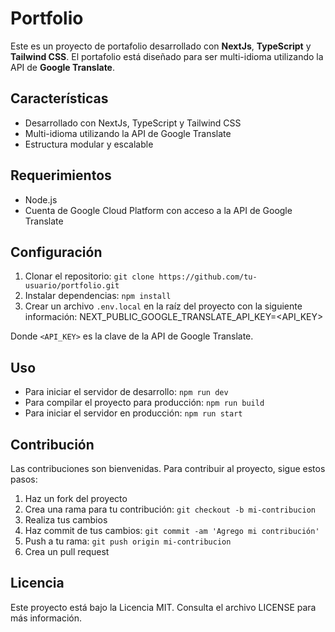 # Portfolio

Este es un proyecto de portafolio desarrollado con **NextJs**, **TypeScript** y **Tailwind CSS**. El portafolio está diseñado para ser multi-idioma utilizando la API de **Google Translate**.

## Características

- Desarrollado con NextJs, TypeScript y Tailwind CSS
- Multi-idioma utilizando la API de Google Translate
- Estructura modular y escalable

## Requerimientos

- Node.js
- Cuenta de Google Cloud Platform con acceso a la API de Google Translate

## Configuración

1. Clonar el repositorio: `git clone https://github.com/tu-usuario/portfolio.git`
2. Instalar dependencias: `npm install`
3. Crear un archivo `.env.local` en la raíz del proyecto con la siguiente información: NEXT_PUBLIC_GOOGLE_TRANSLATE_API_KEY=<API_KEY>

Donde `<API_KEY>` es la clave de la API de Google Translate.

## Uso

- Para iniciar el servidor de desarrollo: `npm run dev`
- Para compilar el proyecto para producción: `npm run build`
- Para iniciar el servidor en producción: `npm run start`

## Contribución

Las contribuciones son bienvenidas. Para contribuir al proyecto, sigue estos pasos:

1. Haz un fork del proyecto
2. Crea una rama para tu contribución: `git checkout -b mi-contribucion`
3. Realiza tus cambios
4. Haz commit de tus cambios: `git commit -am 'Agrego mi contribución'`
5. Push a tu rama: `git push origin mi-contribucion`
6. Crea un pull request

## Licencia

Este proyecto está bajo la Licencia MIT. Consulta el archivo LICENSE para más información.

